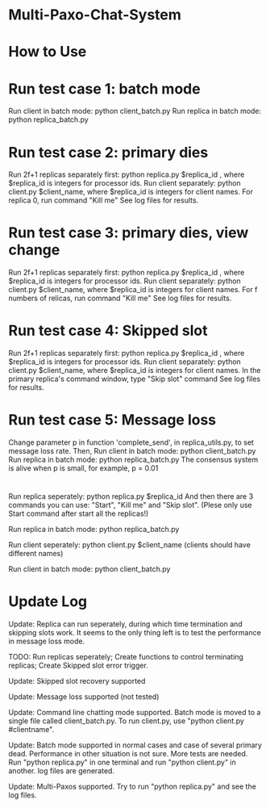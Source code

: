 # Multi-Paxo-Chat-System

# How to Use

# Run test case 1: batch mode
Run client in batch mode: python client_batch.py
Run replica in batch mode: python replica_batch.py

# Run test case 2: primary dies
Run 2f+1 replicas separately first: python replica.py $replica_id , where $replica_id is integers for processor ids.
Run client separately: python client.py $client_name,  where $replica_id is integers for client names.
For replica 0, run command "Kill me"
See log files for results.

# Run test case 3: primary dies, view change
Run 2f+1 replicas separately first: python replica.py $replica_id , where $replica_id is integers for processor ids.
Run client separately: python client.py $client_name,  where $replica_id is integers for client names.
For f numbers of relicas, run command "Kill me"
See log files for results.

# Run test case 4: Skipped slot
Run 2f+1 replicas separately first: python replica.py $replica_id , where $replica_id is integers for processor ids.
Run client separately: python client.py $client_name,  where $replica_id is integers for client names.
In the primary replica's command window, type "Skip slot" command
See log files for results.

# Run test case 5: Message loss
Change parameter p in function 'complete_send', in replica_utils.py, to set message loss rate.
Then,
Run client in batch mode: python client_batch.py
Run replica in batch mode: python replica_batch.py
The consensus system is alive when p is small, for example, p = 0.01

#
Run replica seperately: python replica.py $replica_id
And then there are 3 commands you can use: "Start", "Kill me" and "Skip slot".
(Plese only use Start command after start all the replicas!)

Run replica in batch mode: python replica_batch.py

Run client seperately: python client.py $client_name
(clients should have different names)

Run client in batch mode: python client_batch.py

# Update Log

Update: Replica can run seperately, during which time termination and skipping slots work. It seems to the only thing left is to test the performance in message loss mode.

TODO: Run replicas seperately; Create functions to control terminating replicas; Create Skipped slot error trigger.

Update: Skipped slot recovery supported

Update: Message loss supported (not tested)

Update: Command line chatting mode supported. Batch mode is moved to a single file called client_batch.py. To run client.py, use "python client.py #clientname".

Update: Batch mode supported in normal cases and case of several primary dead. Performance in other situation is not sure. More tests are needed. Run "python replica.py" in one terminal and run "python client.py" in another. log files are generated.

Update: Multi-Paxos supported. Try to run "python replica.py" and see the log files.
